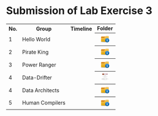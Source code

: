 # Submission of Lab Exercise 3

<table>
  <tr>
    <th>No.</th>
    <th>Group</th>
    <th>Timeline</th>
    <th>Folder</th>
  </tr>
  <tr>
    <td>1</td>
    <td>Hello World</td>
    <td></td>
    <th><a href="submissions/lab3"><img src="../../project/images/folder.png" width="24px" height="24px"></a></th>
  </tr>
  <tr>
    <td>2</td>
    <td>Pirate King</td>
    <td></td>
    <th><a href="submissions/lab3"><img src="../../project/images/folder.png" width="24px" height="24px"></a></th>
  </tr>
  
  <tr>
    <td>3</td>
    <td>Power Ranger</td>
    <td></td>
    <th><a href="submissions/lab3"><img src="../../project/images/folder.png" width="24px" height="24px"></a></th>
  </tr>
   <tr>
    <td>4</td>
    <td>Data-Drifter</td>
    <td></td>
    <th><a href="submissions/lab3"><img src="lab/submission/submissions/lab3/DML2 LAB3 - GreenScape.pdf" width="24px" height="24px"></a></th>
  </tr>
    <tr>
    <td>4</td>
    <td>Data Architects</td>
    <td></td>
    <th><a href="submissions/lab3"><img src="../../project/images/folder.png" width="24px" height="24px"></a></th>
  </tr>
   <tr>
    <td>5</td>
    <td>Human Compilers</td>
    <td></td>
    <th><a href="submissions/lab3"><img src="../../project/images/folder.png" width="24px" height="24px"></a></th>
  </tr>
</table>
